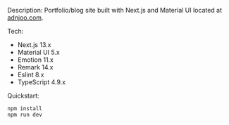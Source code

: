 Description:
Portfolio/blog site built with Next.js and Material UI located at [adnjoo.com](https://adnjoo.com).

Tech:

- Next.js 13.x
- Material UI 5.x
- Emotion 11.x
- Remark 14.x
- Eslint 8.x
- TypeScript 4.9.x

Quickstart:

```
npm install
npm run dev
```
